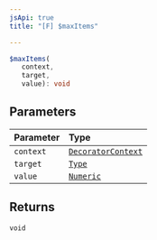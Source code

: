 ```yaml
---
jsApi: true
title: "[F] $maxItems"

---
```

```ts
$maxItems(
   context, 
   target, 
   value): void
```

## Parameters

| Parameter | Type |
| :------ | :------ |
| `context` | [`DecoratorContext`](../interfaces/DecoratorContext.md) |
| `target` | [`Type`](../type-aliases/Type.md) |
| `value` | [`Numeric`](../interfaces/Numeric.md) |

## Returns

`void`
